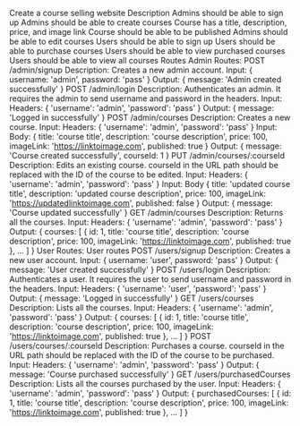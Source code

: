 <!-- # 📚 Course Selling Website

## Description
This is a full-stack course-selling platform where:
- **Admins** can create, edit, and manage courses.
- **Users** can sign up, browse, and purchase courses.

---

## Features
### Admin Features
- Sign up as an admin.
- Log in to manage courses.
- Create, update, and view courses.
- Publish or unpublish courses.

### User Features
- Sign up as a user.
- Log in to browse courses.
- Purchase courses.
- View purchased courses.

---

## Routes

### 🔑 **Admin Routes**
1. **POST /admin/signup**  
   - **Description:** Creates a new admin account.  
   - **Input:**  
     ```json
     { "username": "admin", "password": "pass" }
     ```
   - **Output:**  
     ```json
     { "message": "Admin created successfully" }
     ```

2. **POST /admin/login**  
   - **Description:** Authenticates an admin.  
   - **Headers:**  
     ```json
     { "username": "admin", "password": "pass" }
     ```
   - **Output:**  
     ```json
     { "message": "Logged in successfully" }
     ```

3. **POST /admin/courses**  
   - **Description:** Creates a new course.  
   - **Headers:**  
     ```json
     { "username": "admin", "password": "pass" }
     ```  
   - **Body:**  
     ```json
     { "title": "course title", "description": "course description", "price": 100, "imageLink": "https://linktoimage.com", "published": true }
     ```
   - **Output:**  
     ```json
     { "message": "Course created successfully", "courseId": 1 }
     ```

4. **PUT /admin/courses/:courseId**  
   - **Description:** Edits an existing course.  
   - **Headers:**  
     ```json
     { "username": "admin", "password": "pass" }
     ```  
   - **Body:**  
     ```json
     { "title": "updated title", "description": "updated description", "price": 200, "imageLink": "https://updatedlinktoimage.com", "published": false }
     ```
   - **Output:**  
     ```json
     { "message": "Course updated successfully" }
     ```

5. **GET /admin/courses**  
   - **Description:** Fetches all courses.  
   - **Headers:**  
     ```json
     { "username": "admin", "password": "pass" }
     ```
   - **Output:**  
     ```json
     { "courses": [ { "id": 1, "title": "course title", "description": "course description", "price": 100, "imageLink": "https://linktoimage.com", "published": true } ] }
     ```

---

### 👤 **User Routes**
1. **POST /users/signup**  
   - **Description:** Creates a new user account.  
   - **Input:**  
     ```json
     { "username": "user", "password": "pass" }
     ```
   - **Output:**  
     ```json
     { "message": "User created successfully" }
     ```

2. **POST /users/login**  
   - **Description:** Authenticates a user.  
   - **Headers:**  
     ```json
     { "username": "user", "password": "pass" }
     ```
   - **Output:**  
     ```json
     { "message": "Logged in successfully" }
     ```

3. **GET /users/courses**  
   - **Description:** Lists all available courses.  
   - **Headers:**  
     ```json
     { "username": "user", "password": "pass" }
     ```
   - **Output:**  
     ```json
     { "courses": [ { "id": 1, "title": "course title", "description": "course description", "price": 100, "imageLink": "https://linktoimage.com", "published": true } ] }
     ```

4. **POST /users/courses/:courseId**  
   - **Description:** Purchases a course.  
   - **Headers:**  
     ```json
     { "username": "user", "password": "pass" }
     ```
   - **Output:**  
     ```json
     { "message": "Course purchased successfully" }
     ```

5. **GET /users/purchasedCourses**  
   - **Description:** Lists all purchased courses.  
   - **Headers:**  
     ```json
     { "username": "user", "password": "pass" }
     ```
   - **Output:**  
     ```json
     { "purchasedCourses": [ { "id": 1, "title": "course title", "description": "course description", "price": 100, "imageLink": "https://linktoimage.com", "published": true } ] }
     ```

---

## 📦 Technologies Used
- **Backend:** Node.js, Express.js
- **Frontend:** React.js
- **Database:** MongoDB
- **Authentication:** JWT

---

## 🚀 How to Run
1. Clone the repository:
   ```bash
   git clone https://github.com/your-username/course-selling-website.git
   cd course-selling-website -->



Create a course selling website
Description
Admins should be able to sign up
Admins should be able to create courses
Course has a title, description, price, and image link
Course should be able to be published
Admins should be able to edit courses
Users should be able to sign up
Users should be able to purchase courses
Users should be able to view purchased courses
Users should be able to view all courses
Routes
Admin Routes:
POST /admin/signup Description: Creates a new admin account. Input: { username: 'admin', password: 'pass' } Output: { message: 'Admin created successfully' }
POST /admin/login Description: Authenticates an admin. It requires the admin to send username and password in the headers. Input: Headers: { 'username': 'admin', 'password': 'pass' } Output: { message: 'Logged in successfully' }
POST /admin/courses Description: Creates a new course. Input: Headers: { 'username': 'admin', 'password': 'pass' } Input: Body: { title: 'course title', description: 'course description', price: 100, imageLink: 'https://linktoimage.com', published: true } Output: { message: 'Course created successfully', courseId: 1 }
PUT /admin/courses/:courseId Description: Edits an existing course. courseId in the URL path should be replaced with the ID of the course to be edited. Input: Headers: { 'username': 'admin', 'password': 'pass' } Input: Body { title: 'updated course title', description: 'updated course description', price: 100, imageLink: 'https://updatedlinktoimage.com', published: false } Output: { message: 'Course updated successfully' }
GET /admin/courses Description: Returns all the courses. Input: Headers: { 'username': 'admin', 'password': 'pass' } Output: { courses: [ { id: 1, title: 'course title', description: 'course description', price: 100, imageLink: 'https://linktoimage.com', published: true }, ... ] } User Routes:
User routes
POST /users/signup Description: Creates a new user account. Input: { username: 'user', password: 'pass' } Output: { message: 'User created successfully' }
POST /users/login Description: Authenticates a user. It requires the user to send username and password in the headers. Input: Headers: { 'username': 'user', 'password': 'pass' } Output: { message: 'Logged in successfully' }
GET /users/courses Description: Lists all the courses. Input: Headers: { 'username': 'admin', 'password': 'pass' } Output: { courses: [ { id: 1, title: 'course title', description: 'course description', price: 100, imageLink: 'https://linktoimage.com', published: true }, ... ] }
POST /users/courses/:courseId Description: Purchases a course. courseId in the URL path should be replaced with the ID of the course to be purchased. Input: Headers: { 'username': 'admin', 'password': 'pass' } Output: { message: 'Course purchased successfully' }
GET /users/purchasedCourses Description: Lists all the courses purchased by the user. Input: Headers: { 'username': 'admin', 'password': 'pass' } Output: { purchasedCourses: [ { id: 1, title: 'course title', description: 'course description', price: 100, imageLink: 'https://linktoimage.com', published: true }, ... ] }